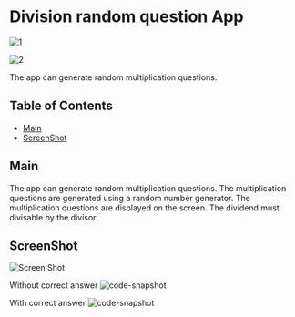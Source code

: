 # Division random question App

![1](https://github.com/kalimaty/math-_quiz_2024/assets/105967966/724f9f8b-7322-4fe8-8fdb-12c2069a29c7)



![2](https://github.com/kalimaty/math-_quiz_2024/assets/105967966/27ea5ff3-38ec-47da-8ee5-0cb15427dfe3)

The app can generate random multiplication questions.

## Table of Contents

- [Main](#Main)
- [ScreenShot](#ScreenShot)

## Main


The app can generate random multiplication questions. The multiplication questions are generated using a random number generator. The multiplication questions are displayed on the screen. The dividend must divisable by the divisor.

## ScreenShot

![Screen Shot](Screenshot.png)

Without correct answer
![code-snapshot](code-snapshot.png)

With correct answer
![code-snapshot](code-snapshot2.png)

